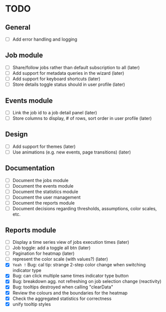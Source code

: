 # TODO

## General
- [ ] Add error handling and logging

## Job module
- [ ] Share/follow jobs rather than default subscription to all (later)
- [ ] Add support for metadata queries in the wizard (later)
- [ ] Add support for keyboard shortcuts (later)
- [ ] Store details toggle status should in user profile (later)

## Events module
- [ ] Link the job id to a job detail panel (later)
- [ ] Store columns to display, # of rows, sort order in user profile (later)

## Design
- [ ] Add support for themes (later)
- [ ] Use animations (e.g. new events, page transitions) (later)

## Documentation
- [ ] Document the jobs module
- [ ] Document the events module
- [ ] Document the statistics module
- [ ] Document the user management
- [ ] Document the reports module
- [ ] Document decisions regarding thresholds, assumptions, color scales, etc.

## Reports module
- [ ] Display a time series view of jobs execution times (later)
- [ ] Job toggle: add a toggle all btn (later)
- [ ] Pagination for heatmap (later)
- [ ] represent the color scale (with values?) (later)
- [x] ```Yeah !``` Bug: cal tip: strange 2-step color change when switching indicator type
- [x] Bug: can click multiple same times indicator type button
- [x] Bug: breakdown agg. not refreshing on job selection change (reactivity)
- [x] Bug: tooltips destroyed when calling "clearData"
- [x] Review the colours and the boundaries for the heatmap
- [x] Check the aggregated statistics for correctness
- [x] unify tooltip styles
